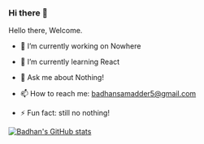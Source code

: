 ### Hi there 👋

Hello there, Welcome.

- 🔭 I’m currently working on Nowhere
- 🌱 I’m currently learning React

- 💬 Ask me about Nothing!
- 📫 How to reach me: badhansamadder5@gmail.com
<!-- - 😄 Pronouns: ... -->
- ⚡ Fun fact: still no nothing!

<!-- - 👯 I’m looking to collaborate on ... -->
<!-- - 🤔 I’m looking for help with ... -->

[![Badhan's GitHub stats](https://github-readme-stats.vercel.app/api?username=BS-Joy&show_icons=true&theme=dark)](https://github.com/BS-Joy/github-readme-stats)
